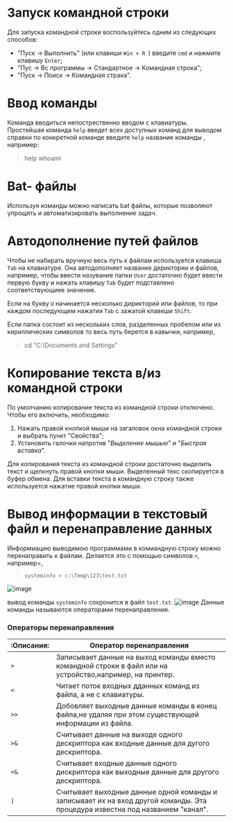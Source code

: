 # Запуск командной строки 
Для запуска  командной строки воспользуйтесь одним из следующих способов:
* "Пуск -> Выполнить" (или клавиши  `Win + R `) введите `cmd` и нажмите клавишу `Enter`;
* "Пус -> Вс программы -> Стандартное -> Командная строка";
* "Пуск -> Поиск ->  Командная страка".

# Ввод  команды 
Команда вводиться непострественно вводом с клавиатуры. Простейшая команда `help` введет всех доступных команд для выводом справки  по конкретной команде введите  `help` название  команды , например:
> help whoami


# Bat- файлы
Используя команды можно написать bat файлы, которые позволяют упрощять и автоматизировать выполнение задач.

# Автодополнение путей файлов
Чтобы не набирать вручную весь путь к файлам используется клавиша `Tab`  на клавиатуре. Она автодополняет название дериктории и файлов, например, чтобы ввести назувание папки `User` достаточно будет ввести первую букву и нажать клавишу `Tab` будет подставлено соответствующиее значение.

Если на букву `U`  начинается несколько дирикторий или файлов, то при каждом последующем нажатии `Tab` с зажатой клавеши `Shift`.

Если папка состоит из нескольких слов, разделенных пробелом или из кириллических символов то весь путь берется в кавычки, например,
>cd "C:\Documents and Settings"

#  Копирование текста в/из командной строки 
По умолчанию копирование текста из командной строки отключено. Чтобы его включить, необходимо:
1. Нажать правой кнопкой мыши на загаловок окна командной строки и выбрать пункт "Свойства";
2. Установить галочки напротив "*Выделение мышью*" и "*Быстрая вставка*".

Для копирования текста из командной строки достаточно выделить текст и щелкнуть правой кнопки мыши. Выделенный текс скопируется в буфер обмена. Для вставки текста в командную строку также используется нажатие правой кнопки мыши.

# Вывод информации в текстовый файл и перенаправление данных 
Информиацию выводимою программами в комиандную строку можно перенаправить к файлам. Делается это с помощью символов
`>`, например=,
>`systeminfo > c:\Temp\123\test.txt`

![image](https://user-images.githubusercontent.com/89955519/131783692-7076dcc3-b477-4af9-812c-e139a04066ed.png)

вывод команды `systeminfo` сохронится в файл `test.txt`.
![image](https://user-images.githubusercontent.com/89955519/131784219-d54d6102-7011-414d-b6ff-a9239d6456c7.png)
Данные команды называются операторами перенаправления.

### Операторы перенаправления 
|:**Описания**:|**Оператор перенаправления**|
|-|-|
|`>`|Записывает данные на выход команды вместо командной строки в файл или на устройство,например, на принтер.|
|`<`|Читает поток входных дданных команд из файла, а не с клавиатуры.|
|`>>`|Добовляет выходные данные команды в конец файла,не удаляя при этом существующей информации из файла.|
|`>&`|Считывает данные на выходе одного дескриптора как входные данные для дугого дескриптора.|
|`<&`|Считывает входные данные одного дискриптора как выходные данные для другого дескриптора.|
|`\|`|Считывает выходные данные одной команды и записывает их на вход другой команды. Эта процедура известна под названием "канал".|
